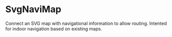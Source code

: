 SvgNaviMap
==========

Connect an SVG map with navigational information to allow routing. Intented for indoor navigation based on existing maps.